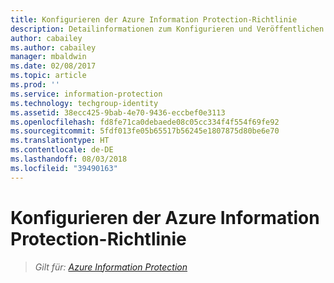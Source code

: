 ```yaml
---
title: Konfigurieren der Azure Information Protection-Richtlinie
description: Detailinformationen zum Konfigurieren und Veröffentlichen der Azure Information Protection-Richtlinie.
author: cabailey
ms.author: cabailey
manager: mbaldwin
ms.date: 02/08/2017
ms.topic: article
ms.prod: ''
ms.service: information-protection
ms.technology: techgroup-identity
ms.assetid: 38ecc425-9bab-4e70-9436-eccbef0e3113
ms.openlocfilehash: fd8fe71ca0debaede08c05cc334f4f554f69fe92
ms.sourcegitcommit: 5fdf013fe05b65517b56245e1807875d80be6e70
ms.translationtype: HT
ms.contentlocale: de-DE
ms.lasthandoff: 08/03/2018
ms.locfileid: "39490163"
---
```

# <a name="configuring-the-azure-information-protection-policy"></a>Konfigurieren der Azure Information Protection-Richtlinie 

>*Gilt für: [Azure Information Protection](https://azure.microsoft.com/pricing/details/information-protection)*

